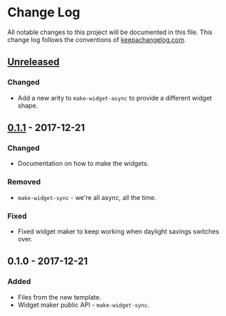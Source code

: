 # Change Log
All notable changes to this project will be documented in this file. This change log follows the conventions of [keepachangelog.com](http://keepachangelog.com/).

## [Unreleased]
### Changed
- Add a new arity to `make-widget-async` to provide a different widget shape.

## [0.1.1] - 2017-12-21
### Changed
- Documentation on how to make the widgets.

### Removed
- `make-widget-sync` - we're all async, all the time.

### Fixed
- Fixed widget maker to keep working when daylight savings switches over.

## 0.1.0 - 2017-12-21
### Added
- Files from the new template.
- Widget maker public API - `make-widget-sync`.

[Unreleased]: https://github.com/your-name/ch5/compare/0.1.1...HEAD
[0.1.1]: https://github.com/your-name/ch5/compare/0.1.0...0.1.1
